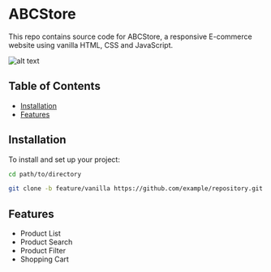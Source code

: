 # ABCStore
This repo contains source code for ABCStore, a responsive E-commerce website using vanilla HTML, CSS and JavaScript.

![alt text](http://url/to/img.png)

## Table of Contents

- [Installation](#installation)
- [Features](#features)

## Installation

To install and set up your project:

```bash
cd path/to/directory

git clone -b feature/vanilla https://github.com/example/repository.git
```
## Features

- Product List
- Product Search
- Product Filter
- Shopping Cart





